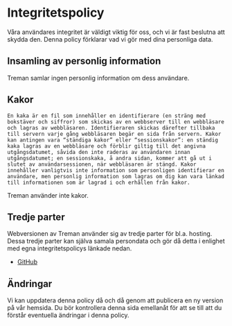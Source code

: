 # Integritetspolicy

Våra användares integritet är väldigt viktig för oss, och vi är fast beslutna att skydda den. Denna policy förklarar vad vi gör med dina personliga data.

## Insamling av personlig information

Treman samlar ingen personlig information om dess användare.

## Kakor

```
En kaka är en fil som innehåller en identifierare (en sträng med bokstäver och siffror) som skickas av en webbserver till en webbläsare och lagras av webbläsaren. Identifieraren skickas därefter tillbaka till servern varje gång webbläsaren begär en sida från servern. Kakor kan antingen vara “ständiga kakor” eller “sessionskakor”: en ständig kaka lagras av en webbläsare och förblir giltig till det angivna utgångsdatumet, såvida den inte raderas av användaren innan utgångsdatumet; en sessionskaka, å andra sidan, kommer att gå ut i slutet av användarsessionen, när webbläsaren är stängd. Kakor innehåller vanligtvis inte information som personligen identifierar en användare, men personlig information som lagras om dig kan vara länkad till informationen som är lagrad i och erhållen från kakor.
```

Treman använder inte kakor.

## Tredje parter

Webversionen av Treman använder sig av tredje parter för bl.a. hosting. Dessa tredje parter kan själva samala persondata och gör då detta i enlighet med egna integritetspolicys länkade nedan.

 - [GitHub](https://docs.github.com/en/site-policy/privacy-policies)

## Ändringar

Vi kan uppdatera denna policy då och då genom att publicera en ny version på vår hemsida. Du bör kontrollera denna sida emellanåt för att se till att du förstår eventuella ändringar i denna policy.
